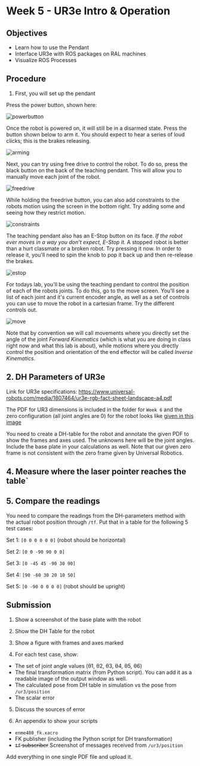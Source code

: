 # Week 5 - UR3e Intro & Operation

## Objectives

- Learn how to use the Pendant
- Interface UR3e with ROS packages on RAL machines
- Visualize ROS Processes

## Procedure

1.  First, you will set up the pendant

Press the power button, shown here:

![powerbutton](assets/robot_pics/power)

Once the robot is powered on, it will still be in a disarmed state. Press the button shown below to arm it. You should expect to hear a series of loud clicks; this is the brakes releasing.

![arming](assets/robot_pics/arm)

Next, you can try using free drive to control the robot. To do so, press the black button on the back of the teaching pendant. This will allow you to manually move each joint of the robot.

![freedrive](assets/robot_pics/freedrive)

While holding the freedrive button, you can also add constraints to the robots motion using the screen in the bottom right. Try adding some and seeing how they restrict motion.

![constraints](assets/robot_pics/constraints) 

The teaching pendant also has an E-Stop button on its face. *If the robot ever moves in a way you don't expect, E-Stop it.* A stopped robot is better than a hurt classmate or a broken robot. Try pressing it now. In order to release it, you'll need to spin the knob to pop it back up and then re-release the brakes.

![estop](assets/robot_pics/estop)

For todays lab, you'll be using the teaching pendant to control the position of each of the robots joints. To do this, go to the move screen. You'll see a list of each joint and it's current encoder angle, as well as a set of controls you can use to move the robot in a cartesian frame. Try the different controls out.

![move](assets/robot_pics/move)

Note that by convention we will call movements where you directly set the angle of the joint *Forward Kinematics* (which is what you are doing in class right now and what this lab is about), while motions where you drectly control the position and orientation of the end effector will be called *Inverse Kinematics*.

## 2. DH Parameters of UR3e

Link for UR3e specifications: https://www.universal-robots.com/media/1807464/ur3e-rgb-fact-sheet-landscape-a4.pdf

The PDF for UR3 dimensions is included in the folder for ```Week 6``` and the zero configuration (all joint angles are 0) for the robot looks like [given in this image](images/UR3e_Zero_angle_Config.png)

You need to create a DH-table for the robot and annotate the given PDF to show the frames and axes used. The unknowns here will be the joint angles. Include the base plate in your calculations as well. Note that our given zero frame is not consistent with the zero frame given by Universal Robotics.

<!--
## 3. Creating a Publisher script to move the robot

(NEW) Bridge packages for custom topics between ur_driver and ENME480 labs

- Clone the following repositories into your workspace

```bash
git clone https://github.com/MarylandRoboticsCenter/ur3e_mrc.git
git clone https://github.com/ENME480/ur3e_enme480.git
```
- Build and source your workspace.


We have a predefined custom message for obtaining position and sending commands:

CommandUR3e.msg 
```
float64[] destination
float64 v
float64 a
bool io_0
```
(destination is the set of joint angles `[theta1 theta2 theta3 theta4 theta5 theta6]`)

PositionUR3e.msg
```
float64[] position
bool is_ready
```

(position is the set of 6DoF pose of the end effector `[x y z roll pitch yaw]`)

Now run the following command:
```bash
ros2 launch ur3e_enme480 ur3e_sim_enme480.launch.py
```

You should be able to see the topics `/ur3/position` and `/ur3/command`. Refer to this [link](https://github.com/ENME480/ur3e_enme480/tree/main) for details of the package and its usage.

~~Using the topic ```/joint_trajectory_controller/joint_trajectory``` and the message type ```JointTrajectory``` and ```JointTrajectoryPoint``` from ```trajectory_msgs```, create a publisher to move the robot to desired joint angles. Keep in mind that the angles given to th robot sould be in radians but we want to give the input in degrees so ensure that you have converted that.~~

Using the topic ```/ur3/command``` and the message type ```CommandUR3e``` from ```ur3e_mrc.msg```, create a publisher to move the robot to desired joint angles. Keep in mind that the angles given to the robot should be in radians but we want to give the input in degrees so ensure that you have converted that. You can set the velocity and acceleration as `1.0`

The second step is to create a function (or multiple functions) in the same Python class to calculate the end effector pose using forward kinematics via DH-parameters, and print that out as the final transformation matrix.

Your code will have a structure like this (it can be different but just a baseline)

```python
import ....

class ForwardKinematicsUR3e(...)

  def __init__(self): 
    ...
    ...

  def move_robot(...):
    ...
    ...

  def calculate_fk_from_dh(...):
    ...
    ...

    
def main(...):

  ...
  ...

if __name__ == '__main__':
  main()
```

Hint: Use the structure from your ```pubsub``` codes which you have done previously. ~~You can get the message info for ```JointTrajectory``` and ```JointTrajectoryPoint``` here: http://docs.ros.org/en/noetic/api/trajectory_msgs/html/msg/JointTrajectory.html & http://docs.ros.org/en/noetic/api/trajectory_msgs/html/msg/JointTrajectoryPoint.html~~

Your command should look something like this:

```bash
ros2 run <package_name> ur3e_fk 0 0 0 0 0 0
```
where the numbers represent the six joint angles in degrees. Hint: Look into how you can send arguments to a Python script

Don't forget to add the node to your ```setup.py``` in your package. -->

## 4. Measure where the laser pointer reaches the table`



## 5. Compare the readings 

You need to compare the readings from the DH-parameters method with the actual robot position through ```/tf```. Put that in a table for the following 5 test cases:

Set 1: ```[0 0 0 0 0 0]``` (robot should be horizontal)

Set 2: ```[0 0 -90 90 0 0]```

Set 3: ```[0 -45 45 -90 30 90]```

Set 4: ```[90 -60 30 20 10 50]```

Set 5: ```[0 -90 0 0 0 0]``` (robot should be upright)

## Submission

1. Show a screenshot of the base plate with the robot 

2. Show the DH Table for the robot

3. Show a figure with frames and axes marked

4. For each test case, show:

- The set of joint angle values (θ1, θ2, θ3, θ4, θ5, θ6)
- The final transformation matrix (from Python script). You can
add it as a readable image of the output window as well.
- The calculated pose from DH table in simulation vs the pose from ```/ur3/position```
- The scalar error

5. Discuss the sources of error

6. An appendix to show your scripts

- ```enme480_fk.xacro```
- FK publisher (including the Python script for DH transformation)
- ~~```tf``` subscriber~~ Screenshot of messages received from `/ur3/position`

Add everything in one single PDF file and upload it.






<!--
2. Interfacing the Robot with PC

Now that you've seen the teaching pendant we also want to demonstrate some of the same visualization tools you saw in the prior lab on the real robot. First, log into the ENME480 account on the computers (password ENME480) and locate the *commands2run.txt* file.  Open the file and follow the instructions within to allow the computer to control the robot. *Once this is done, the only control on the pendant which will do anything is the E-Stop button.* It is important whenever you are running code that one of your groupmates is holding the pendant and is ready to E-Stop if the robot moves unpredictably. 


3. Visualize ROS Processes on the Physical System


- Get the list of ROS topics
- Open up RQT
- Visualize Node Graphs
- You will be shown how to generate plots in RQT to analyze data
--!>





